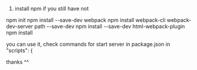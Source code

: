 
1) install npm if you still have not

npm init
npm install --save-dev webpack
npm install webpack-cli webpack-dev-server path --save-dev
npm install --save-dev html-webpack-plugin
npm install
 
you can use it, check commands for start server in package.json in "scripts": {

thanks ^^